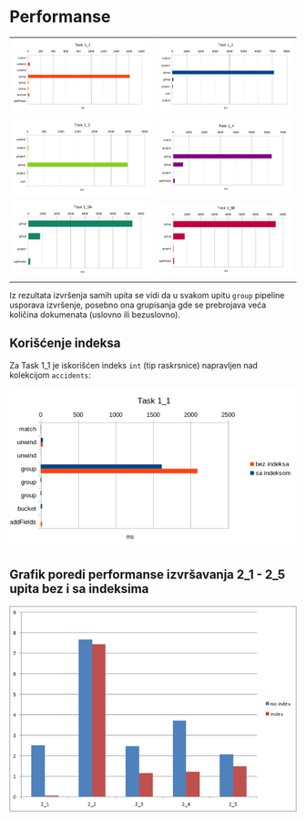 # Performanse

|||
|---|---|
| ![](graphs/performanse/1_1.png) | ![](graphs/performanse/1_2.png)  |
| ![](graphs/performanse/1_3.png) | ![](graphs/performanse/1_4.png)  |
| ![](graphs/performanse/1_5a.png)| ![](graphs/performanse/1_5b.png) |

Iz rezultata izvršenja samih upita se vidi da u svakom upitu `group` pipeline usporava izvršenje, posebno ona grupisanja gde se prebrojava veća količina dokumenata (uslovno ili bezuslovno).

## Korišćenje indeksa

Za Task 1_1 je iskorišćen indeks `int` (tip raskrsnice) napravljen nad kolekcijom `accidents`:

![](graphs/performanse/1_1_index.png)


## Grafik poredi performanse izvršavanja 2_1 - 2_5 upita bez i sa indeksima
![](graphs/performanse/index_performance.png)
